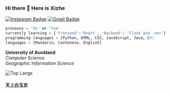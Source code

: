 ### Hi there 👋 Here is Xizhe

[![Instagram Badge](https://img.shields.io/badge/-raymond_lin_xi_zhe-purple?style=flat-square&logo=instagram&logoColor=white&link=https://www.instagram.com/raymond_lin_xi_zhe/)](https://www.instagram.com/raymond_lin_xi_zhe/)
[![Gmail Badge](https://img.shields.io/badge/-rayinnz1999@gmail.com-c14438?style=flat-square&logo=Gmail&logoColor=white&link=mailto:rayinnz1999@gmail.com)](mailto:rayinnz1999@gmail.com)

<!-- - 😄 Pronouns: 'he' || 'him';
- 🌱 I’m currently learning frontend development;
- 🔭 Languages: [Python, JS, HTML, CSS] -->

``` Python
pronouns = 'he' or 'him'
currently learning = {'Frontend':'React', 'Backend': 'Flask and .net'}
programming languages = [Python, HTML, CSS, JavaScript, Java, C#]
languages = [Mandarin, Cantonese, English]
```

**University of Auckland** <br />
*Computer Science* <br />
*Geographic Information Science* <br />

![Top Langs](https://github-readme-stats.vercel.app/api/top-langs/?username=RaysLinn&layout=compact&count_private=true&show_icons=true&theme=graywhite)

<!-- ![Visitor Badge](https://visitor-badge.laobi.icu/badge?page_id=RaysLinn.visitor-badge) -->

#### 天上白玉京

